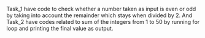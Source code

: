 Task_1 have code to check whether a number taken as input is even or odd by taking into account the remainder which stays when divided by 2. And Task_2 have codes related to sum of the integers from 1 to 50 by running  for loop and printing the final value as output.